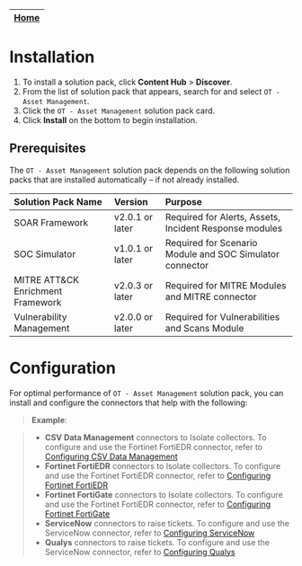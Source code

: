 | [Home](../README.md) |
|--------------------------------------------|

# Installation

1. To install a solution pack, click **Content Hub** > **Discover**.
2. From the list of solution pack that appears, search for and select `OT - Asset Management`.
3. Click the `OT - Asset Management` solution pack card.
4. Click **Install** on the bottom to begin installation.

## Prerequisites

The `OT - Asset Management` solution pack depends on the following solution packs that are installed automatically &ndash; if not already installed.

| **Solution Pack Name** | **Version** | **Purpose**   |
| :--------------------- | :---------------------| :--------------------------------------- |
| SOAR Framework | v2.0.1 or later | Required for Alerts, Assets, Incident Response modules | 
| SOC Simulator | v1.0.1 or later | Required for Scenario Module and SOC Simulator connector |
| MITRE ATT&CK Enrichment Framework | v2.0.3 or later | Required for MITRE Modules and MITRE connector |
| Vulnerability Management | v2.0.0 or later | Required for Vulnerabilities and Scans Module |


# Configuration

For optimal performance of `OT - Asset Management` solution pack, you can install and configure the connectors that help with the following:

>**Example**:

>* **CSV Data Management** connectors to Isolate collectors. To configure and use the Fortinet FortiEDR connector, refer to [Configuring CSV Data Management](https://docs.fortinet.com/document/fortisoar/1.1.0/csv-data-management/346/csv-data-management-v1-1-0)
>* **Fortinet FortiEDR** connectors to Isolate collectors. To configure and use the Fortinet FortiEDR connector, refer to [Configuring Fortinet FortiEDR](https://docs.fortinet.com/document/fortisoar/1.3.0/fortinet-fortiedr/161/fortinet-fortiedr-v1-3-0)
>* **Fortinet FortiGate** connectors to Isolate collectors. To configure and use the Fortinet FortiEDR connector, refer to [Configuring Fortinet FortiGate](https://docs.fortinet.com/document/fortisoar/5.2.1/fortinet-fortigate/425/fortinet-fortigate-v5-2-1)
>* **ServiceNow** connectors to raise tickets. To configure and use the ServiceNow connector, refer to [Configuring ServiceNow](https://docs.fortinet.com/document/fortisoar/3.2.0/servicenow/384/servicenow-v3-2-0)
>* **Qualys** connectors to raise tickets. To configure and use the ServiceNow connector, refer to [Configuring Qualys](https://docs.fortinet.com/document/fortisoar/1.0.1/qualys/1/qualys-v1-0-1)